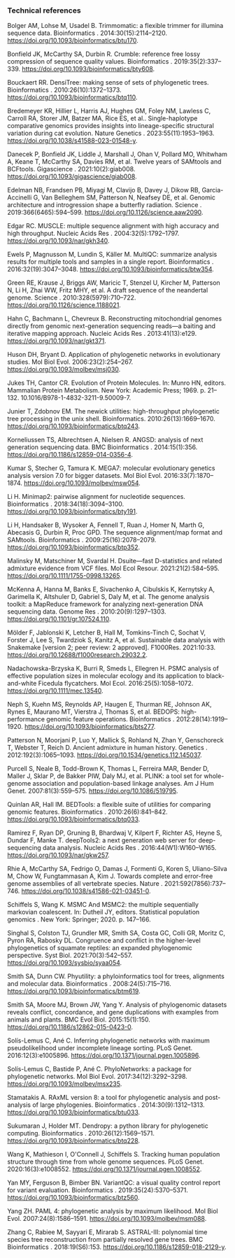 ### Technical references

Bolger AM, Lohse M, Usadel B. Trimmomatic: a flexible trimmer for illumina sequence data. Bioinformatics .
2014:30(15):2114–2120. https://doi.org/10.1093/bioinformatics/btu170.

Bonfield JK, McCarthy SA, Durbin R. Crumble: reference free lossy compression of sequence quality values.
Bioinformatics . 2019:35(2):337–339. https://doi.org/10.1093/bioinformatics/bty608.

Bouckaert RR. DensiTree: making sense of sets of phylogenetic trees. Bioinformatics . 2010:26(10):1372–1373.
https://doi.org/10.1093/bioinformatics/btq110.

Bredemeyer KR, Hillier L, Harris AJ, Hughes GM, Foley NM, Lawless C, Carroll RA, Storer JM, Batzer MA,
Rice ES, et al.. Single-haplotype comparative genomics provides insights into lineage-specific structural variation during cat evolution. Nature Genetics . 2023:55(11):1953–1963. https://doi.org/10.1038/s41588-023-01548-y.

Danecek P, Bonfield JK, Liddle J, Marshall J, Ohan V, Pollard MO, Whitwham A, Keane T, McCarthy SA,
Davies RM, et al. Twelve years of SAMtools and BCFtools. Gigascience . 2021:10(2):giab008.
https://doi.org/10.1093/gigascience/giab008.

Edelman NB, Frandsen PB, Miyagi M, Clavijo B, Davey J, Dikow RB, Garcia-Accinelli G, Van Belleghem SM,
Patterson N, Neafsey DE, et al. Genomic architecture and introgression shape a butterfly radiation. Science .
2019:366(6465):594–599. https://doi.org/10.1126/science.aaw2090.

Edgar RC. MUSCLE: multiple sequence alignment with high accuracy and high throughput. Nucleic Acids Res .
2004:32(5):1792–1797. https://doi.org/10.1093/nar/gkh340.

Ewels P, Magnusson M, Lundin S, Käller M. MultiQC: summarize analysis results for multiple tools and samples in a single
report. Bioinformatics . 2016:32(19):3047–3048. https://doi.org/10.1093/bioinformatics/btw354.

Green RE, Krause J, Briggs AW, Maricic T, Stenzel U, Kircher M, Patterson N, Li H, Zhai WW, Fritz MHY, et
al. A draft sequence of the neandertal genome. Science . 2010:328(5979):710–722. https://doi.org/10.1126/science.1188021.

Hahn C, Bachmann L, Chevreux B. Reconstructing mitochondrial genomes directly from genomic next-generation
sequencing reads—a baiting and iterative mapping approach. Nucleic Acids Res . 2013:41(13):e129.
https://doi.org/10.1093/nar/gkt371.

Huson DH, Bryant D. Application of phylogenetic networks in evolutionary studies. Mol Biol Evol. 2006:23(2):254–267.
https://doi.org/10.1093/molbev/msj030.

Jukes TH, Cantor CR. Evolution of Protein Molecules. In: Munro HN, editors. Mammalian Protein Metabolism. New York:
Academic Press; 1969. p. 21–132. 10.1016/B978-1-4832-3211-9.50009-7.

Junier T, Zdobnov EM. The newick utilities: high-throughput phylogenetic tree processing in the unix shell. Bioinformatics. 2010:26(13):1669–1670. https://doi.org/10.1093/bioinformatics/btq243.

Korneliussen TS, Albrechtsen A, Nielsen R. ANGSD: analysis of next generation sequencing data. BMC Bioinformatics .
2014:15(1):356. https://doi.org/10.1186/s12859-014-0356-4.

Kumar S, Stecher G, Tamura K. MEGA7: molecular evolutionary genetics analysis version 7.0 for bigger datasets. Mol Biol
Evol. 2016:33(7):1870–1874. https://doi.org/10.1093/molbev/msw054.

Li H. Minimap2: pairwise alignment for nucleotide sequences. Bioinformatics . 2018:34(18):3094–3100.
https://doi.org/10.1093/bioinformatics/bty191.

Li H, Handsaker B, Wysoker A, Fennell T, Ruan J, Homer N, Marth G, Abecasis G, Durbin R, Proc GPD. The
sequence alignment/map format and SAMtools. Bioinformatics . 2009:25(16):2078–2079.
https://doi.org/10.1093/bioinformatics/btp352.

Malinsky M, Matschiner M, Svardal H. Dsuite—fast D-statistics and related admixture evidence from VCF files. Mol Ecol
Resour. 2021:21(2):584–595. https://doi.org/10.1111/1755-0998.13265.

McKenna A, Hanna M, Banks E, Sivachenko A, Cibulskis K, Kernytsky A, Garimella K, Altshuler D, Gabriel S,
Daly M, et al. The genome analysis toolkit: a MapReduce framework for analyzing next-generation DNA sequencing data. Genome Res . 2010:20(9):1297–1303. https://doi.org/10.1101/gr.107524.110.

Mölder F, Jablonski K, Letcher B, Hall M, Tomkins-Tinch C, Sochat V, Forster J, Lee S, Twardziok S, Kanitz
A, et al. Sustainable data analysis with Snakemake [version 2; peer review: 2 approved]. F1000Res. 2021:10:33.
https://doi.org/10.12688/f1000research.29032.2.

Nadachowska-Brzyska K, Burri R, Smeds L, Ellegren H. PSMC analysis of effective population sizes in molecular
ecology and its application to black-and-white Ficedula flycatchers. Mol Ecol. 2016:25(5):1058–1072.
https://doi.org/10.1111/mec.13540.

Neph S, Kuehn MS, Reynolds AP, Haugen E, Thurman RE, Johnson AK, Rynes E, Maurano MT, Vierstra J,
Thomas S, et al. BEDOPS: high-performance genomic feature operations. Bioinformatics . 2012:28(14):1919–1920.
https://doi.org/10.1093/bioinformatics/bts277.

Patterson N, Moorjani P, Luo Y, Mallick S, Rohland N, Zhan Y, Genschoreck T, Webster T, Reich D. Ancient
admixture in human history. Genetics . 2012:192(3):1065–1093. https://doi.org/10.1534/genetics.112.145037.

Purcell S, Neale B, Todd-Brown K, Thomas L, Ferreira MAR, Bender D, Maller J, Sklar P, de Bakker PIW,
Daly MJ, et al. PLINK: a tool set for whole-genome association and population-based linkage analyses. Am J Hum Genet.
2007:81(3):559–575. https://doi.org/10.1086/519795.

Quinlan AR, Hall IM. BEDTools: a flexible suite of utilities for comparing genomic features. Bioinformatics .
2010:26(6):841–842. https://doi.org/10.1093/bioinformatics/btq033.

Ramirez F, Ryan DP, Gruning B, Bhardwaj V, Kilpert F, Richter AS, Heyne S, Dundar F, Manke T. deepTools2:
a next generation web server for deep-sequencing data analysis. Nucleic Acids Res . 2016:44(W1):W160–W165.
https://doi.org/10.1093/nar/gkw257.

Rhie A, McCarthy SA, Fedrigo O, Damas J, Formenti G, Koren S, Uliano-Silva M, Chow W, Fungtammasan A,
Kim J. Towards complete and error-free genome assemblies of all vertebrate species. Nature . 2021:592(7856):737–746.
https://doi.org/10.1038/s41586-021-03451-0.

Schiffels S, Wang K. MSMC And MSMC2: the multiple sequentially markovian coalescent. In: Dutheil JY, editors. Statistical
population genomics . New York: Springer; 2020. p. 147–166.

Singhal S, Colston TJ, Grundler MR, Smith SA, Costa GC, Colli GR, Moritz C, Pyron RA, Rabosky DL.
Congruence and conflict in the higher-level phylogenetics of squamate reptiles: an expanded phylogenomic perspective. Syst Biol. 2021:70(3):542–557. https://doi.org/10.1093/sysbio/syaa054.

Smith SA, Dunn CW. Phyutility: a phyloinformatics tool for trees, alignments and molecular data. Bioinformatics .
2008:24(5):715–716. https://doi.org/10.1093/bioinformatics/btm619.

Smith SA, Moore MJ, Brown JW, Yang Y. Analysis of phylogenomic datasets reveals conflict, concordance, and gene
duplications with examples from animals and plants. BMC Evol Biol. 2015:15(1):150. https://doi.org/10.1186/s12862-015-0423-0.

Solís-Lemus C, Ané C. Inferring phylogenetic networks with maximum pseudolikelihood under incomplete lineage sorting.
PLoS Genet. 2016:12(3):e1005896. https://doi.org/10.1371/journal.pgen.1005896.

Solís-Lemus C, Bastide P, Ané C. PhyloNetworks: a package for phylogenetic networks. Mol Biol Evol.
2017:34(12):3292–3298. https://doi.org/10.1093/molbev/msx235.

Stamatakis A. RAxML version 8: a tool for phylogenetic analysis and post-analysis of large phylogenies. Bioinformatics .
2014:30(9):1312–1313. https://doi.org/10.1093/bioinformatics/btu033.

Sukumaran J, Holder MT. Dendropy: a python library for phylogenetic computing. Bioinformatics . 2010:26(12):1569–1571.
https://doi.org/10.1093/bioinformatics/btq228.

Wang K, Mathieson I, O'Connell J, Schiffels S. Tracking human population structure through time from whole genome
sequences. PLoS Genet. 2020:16(3):e1008552. https://doi.org/10.1371/journal.pgen.1008552.

Yan MY, Ferguson B, Bimber BN. VariantQC: a visual quality control report for variant evaluation. Bioinformatics .
2019:35(24):5370–5371. https://doi.org/10.1093/bioinformatics/btz560.

Yang ZH. PAML 4: phylogenetic analysis by maximum likelihood. Mol Biol Evol. 2007:24(8):1586–1591.
https://doi.org/10.1093/molbev/msm088.

Zhang C, Rabiee M, Sayyari E, Mirarab S. ASTRAL-III: polynomial time species tree reconstruction from partially
resolved gene trees. BMC Bioinformatics . 2018:19(S6):153. https://doi.org/10.1186/s12859-018-2129-y.
